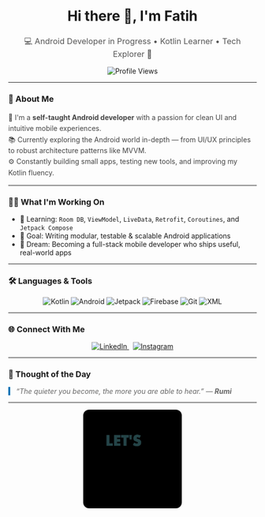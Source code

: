 <!-- 🌄 Custom Banner -->

<h1 align="center">Hi there 👋, I'm Fatih</h1>
<h3 align="center" style="font-weight:normal; color:#555;">💻 Android Developer in Progress • Kotlin Learner • Tech Explorer 🚀</h3>

<p align="center">
  <img src="https://komarev.com/ghpvc/?username=fatihnorthman&label=Profile%20views&color=0e75b6&style=flat" alt="Profile Views" />
</p>

---

### 🧩 About Me

<p style="max-width:600px; margin:auto; color:#444; line-height:1.6;">
🌟 I'm a <strong>self-taught Android developer</strong> with a passion for clean UI and intuitive mobile experiences.<br>
📚 Currently exploring the Android world in-depth — from UI/UX principles to robust architecture patterns like MVVM.<br>
⚙️ Constantly building small apps, testing new tools, and improving my Kotlin fluency.
</p>

---

### 👨‍💻 What I'm Working On

<ul>
  <li>🔬 Learning: <code>Room DB</code>, <code>ViewModel</code>, <code>LiveData</code>, <code>Retrofit</code>, <code>Coroutines</code>, and <code>Jetpack Compose</code></li>
  <li>📱 Goal: Writing modular, testable & scalable Android applications</li>
  <li>🎯 Dream: Becoming a full-stack mobile developer who ships useful, real-world apps</li>
</ul>

---

### 🛠️ Languages & Tools

<p align="center">
  <img src="https://img.shields.io/badge/Kotlin-7F52FF?style=for-the-badge&logo=kotlin&logoColor=white" alt="Kotlin" />
  <img src="https://img.shields.io/badge/Android-3DDC84?style=for-the-badge&logo=android&logoColor=white" alt="Android" />
  <img src="https://img.shields.io/badge/Jetpack-4285F4?style=for-the-badge&logo=android&logoColor=white" alt="Jetpack" />
  <img src="https://img.shields.io/badge/Firebase-FFCA28?style=for-the-badge&logo=firebase&logoColor=white" alt="Firebase" />
  <img src="https://img.shields.io/badge/Git-F05032?style=for-the-badge&logo=git&logoColor=white" alt="Git" />
  <img src="https://img.shields.io/badge/XML-E44D26?style=for-the-badge&logo=xml&logoColor=white" alt="XML" />
</p>

---

### 🌐 Connect With Me

<p align="center">
  <a href="https://www.linkedin.com/in/fatihsahan/" target="_blank" rel="noopener">
    <img src="https://img.shields.io/badge/LinkedIn-0A66C2?style=for-the-badge&logo=linkedin&logoColor=white" alt="LinkedIn" />
  </a>
  &nbsp;
  <a href="https://instagram.com/fatih.northman" target="_blank" rel="noopener">
    <img src="https://img.shields.io/badge/Instagram-E4405F?style=for-the-badge&logo=instagram&logoColor=white" alt="Instagram" />
  </a>
</p>

---

### 🧠 Thought of the Day

<blockquote style="max-width:600px; margin:auto; font-style:italic; color:#666; border-left:4px solid #0e75b6; padding-left:12px;">
“The quieter you become, the more you are able to hear.”  
— <strong>Rumi</strong>
</blockquote>

---

<p align="center">
  <img src="https://raw.githubusercontent.com/fatihnorthman/fatihnorthman/main/assets/outro.gif" alt="outro" width="200" style="border-radius:12px;" />
</p>
